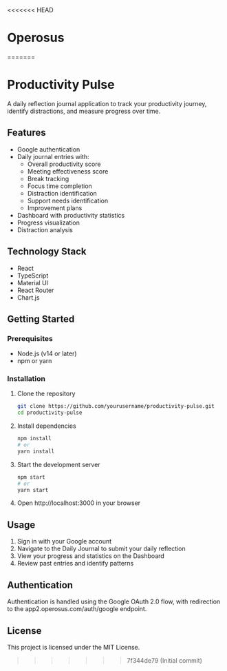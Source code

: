 <<<<<<< HEAD
# Operosus
=======
# Productivity Pulse

A daily reflection journal application to track your productivity journey, identify distractions, and measure progress over time.

## Features

- Google authentication
- Daily journal entries with:
  - Overall productivity score
  - Meeting effectiveness score
  - Break tracking
  - Focus time completion
  - Distraction identification
  - Support needs identification
  - Improvement plans
- Dashboard with productivity statistics
- Progress visualization
- Distraction analysis

## Technology Stack

- React
- TypeScript
- Material UI
- React Router
- Chart.js

## Getting Started

### Prerequisites

- Node.js (v14 or later)
- npm or yarn

### Installation

1. Clone the repository
   ```bash
   git clone https://github.com/yourusername/productivity-pulse.git
   cd productivity-pulse
   ```

2. Install dependencies
   ```bash
   npm install
   # or
   yarn install
   ```

3. Start the development server
   ```bash
   npm start
   # or
   yarn start
   ```

4. Open http://localhost:3000 in your browser

## Usage

1. Sign in with your Google account
2. Navigate to the Daily Journal to submit your daily reflection
3. View your progress and statistics on the Dashboard
4. Review past entries and identify patterns

## Authentication

Authentication is handled using the Google OAuth 2.0 flow, with redirection to the app2.operosus.com/auth/google endpoint.

## License

This project is licensed under the MIT License. 
>>>>>>> 7f344de79 (Initial commit)
